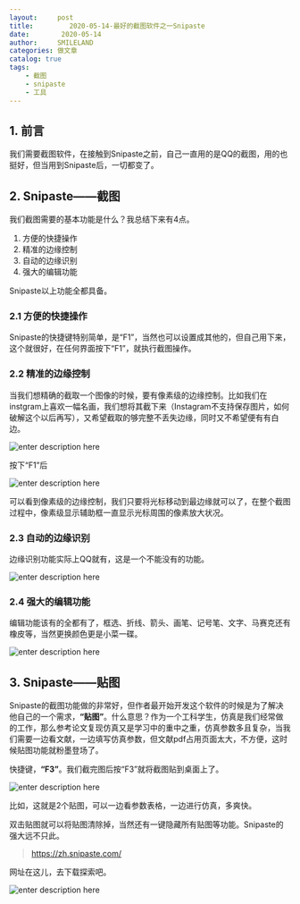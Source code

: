 ```yaml
---
layout:     post
title:         2020-05-14-最好的截图软件之一Snipaste
date:        2020-05-14
author:     SMILELAND
categories: 做文章
catalog: true
tags:
    - 截图
    - snipaste
    - 工具
---
```


## 1. 前言

我们需要截图软件，在接触到Snipaste之前，自己一直用的是QQ的截图，用的也挺好，但当用到Snipaste后，一切都变了。

## 2. Snipaste——截图

我们截图需要的基本功能是什么？我总结下来有4点。

1. 方便的快捷操作
2. 精准的边缘控制
3. 自动的边缘识别
4. 强大的编辑功能

Snipaste以上功能全都具备。

<!-- more -->

### 2.1 方便的快捷操作

Snipaste的快捷键特别简单，是“F1”，当然也可以设置成其他的，但自己用下来，这个就很好，在任何界面按下“F1”，就执行截图操作。

### 2.2 精准的边缘控制

当我们想精确的截取一个图像的时候，要有像素级的边缘控制。比如我们在instgram上喜欢一幅名画，我们想将其截下来（Instagram不支持保存图片，如何破解这个以后再写），又希望截取的够完整不丢失边缘，同时又不希望便有有白边。

![enter description here](https://i.loli.net/2020/05/14/AxbLJZh4W2R5PFl.png)

按下“F1”后

![enter description here](https://i.loli.net/2020/05/14/MvZ1SrmqWBy38ec.png)

可以看到像素级的边缘控制，我们只要将光标移动到最边缘就可以了，在整个截图过程中，像素级显示辅助框一直显示光标周围的像素放大状况。

### 2.3 自动的边缘识别

边缘识别功能实际上QQ就有，这是一个不能没有的功能。

![enter description here](https://i.loli.net/2020/05/14/mitd1xnqv9oWprG.png)

### 2.4 强大的编辑功能

编辑功能该有的全都有了，框选、折线、箭头、画笔、记号笔、文字、马赛克还有橡皮等，当然更换颜色更是小菜一碟。

![enter description here](https://i.loli.net/2020/05/14/162r7lQDcaKpmNJ.png)

## 3. Snipaste——贴图

Snipaste的截图功能做的非常好，但作者最开始开发这个软件的时候是为了解决他自己的一个需求，**“贴图”**。什么意思？作为一个工科学生，仿真是我们经常做的工作，那么参考论文复现仿真又是学习中的重中之重，仿真参数多且复杂，当我们需要一边看文献，一边填写仿真参数，但文献pdf占用页面太大，不方便，这时候贴图功能就粉墨登场了。

快捷键，**“F3”**。我们截完图后按“F3”就将截图贴到桌面上了。

![enter description here](https://i.loli.net/2020/05/14/6m5rp1l8IwRy9eE.png)

比如，这就是2个贴图，可以一边看参数表格，一边进行仿真，多爽快。

双击贴图就可以将贴图清除掉，当然还有一键隐藏所有贴图等功能。Snipaste的强大远不只此。

> https://zh.snipaste.com/

网址在这儿，去下载探索吧。

![enter description here](https://i.loli.net/2020/05/14/GeMuVSQsO6DJgZi.png)